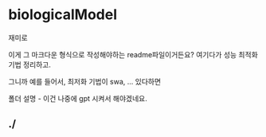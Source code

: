 # biologicalModel
재미로


이게 그 마크다운 형식으로 작성해야하는 readme파일이거든요? 여기다가 성능 최적화 기법 정리하고.

그니까 예를 들어서, 최저화 기법이 swa, ... 있다하면


폴더 설명 - 이건 나중에 gpt 시켜서 해야겠네요.

./
-

